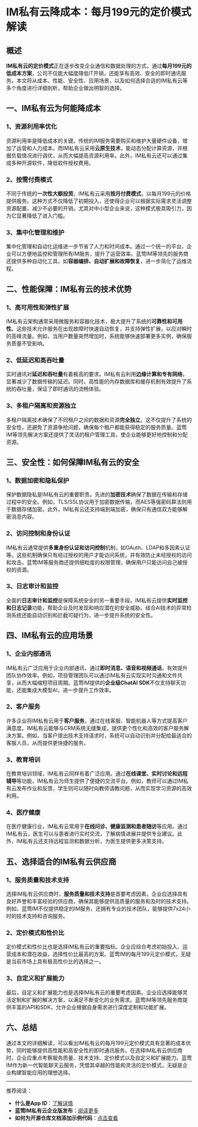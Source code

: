 # IM私有云降成本：每月199元的定价模式解读

## 概述

**IM私有云的定价模式**正在逐步改变企业通信和数据处理的方式。通过**每月199元的低成本方案**，公司不仅能大幅度降低IT开销，还能享有高效、安全的即时通讯服务。本文将从成本、性能、安全性、应用场景，以及如何选择合适的IM私有云等多个角度进行详细剖析，帮助企业做出明智的选择。

## 一、IM私有云为何能降成本

### 1、资源利用率优化

资源利用率是降低成本的关键。传统的IM服务需要购买和维护大量硬件设备，增加了运营和人力成本。而IM私有云采用**云原生技术**，能动态分配计算资源，并根据负载情况进行调优，从而大幅提高资源利用率。此外，IM私有云还可以通过集成多种开源软件，降低软件授权费用。

### 2、按需付费模式

不同于传统的**一次性大额投资**，IM私有云采用**按月付费模式**，以每月199元的价格提供服务。这种方式不仅降低了初期投入，还使得企业可以根据实际需求灵活调整资源配置，减少不必要的开销。尤其对中小型企业来说，这种模式极具吸引力，因为它显著降低了进入门槛。

### 3、集中化管理和维护

集中化管理和自动化运维进一步节省了人力和时间成本。通过一个统一的平台，企业可以方便地监控和管理所有IM服务，提升了运营效率。蓝莺IM等领先的服务商还提供多种自动化工具，如**容器编排、自动扩展和故障恢复**，进一步简化了运维流程。

## 二、性能保障：IM私有云的技术优势

### 1、高可用性和弹性扩展

IM私有云架构通常采用微服务和容器化技术，极大提升了系统的**可靠性和可用性**。这些技术允许服务在出现故障时快速自动恢复，并支持弹性扩展，以应对瞬时的高峰流量。例如，当用户数量突然增加时，系统能够快速部署更多实例，确保服务质量不受影响。

### 2、低延迟和高吞吐量

实时通讯对**延迟和吞吐量**有着极高的要求。IM私有云利用**边缘计算和专有网络**，显著减少了数据传输的延迟。同时，高性能的内存数据库和缓存机制有效提升了系统的吞吐量，保证了即时通讯的流畅体验。

### 3、多租户隔离和资源独立

多租户隔离技术确保了不同租户之间的数据和资源**完全独立**。这不仅提升了系统的安全性，还避免了资源争抢问题，确保每个租户都能获得稳定的服务质量。蓝莺IM等领先解决方案还提供了灵活的租户管理工具，使企业能够更好地控制和分配资源。

## 三、安全性：如何保障IM私有云的安全

### 1、数据加密和隐私保护

保护数据隐私是IM私有云的重要职责。先进的**加密技术**确保了数据在传输和存储过程中的安全。例如，TLS/SSL协议用于加密数据传输，而AES等强密码算法则用于数据存储加密。此外，IM私有云还支持端到端加密，确保只有通信双方能够解密消息内容。

### 2、访问控制和身份认证

IM私有云通常提供**多重身份认证和访问控制**机制，如OAuth、LDAP和多因素认证等。这些机制确保只有经过授权的用户才能访问系统，并有效防止未经授权的访问和攻击。蓝莺IM等服务商还提供细粒度的权限管理，确保用户只能访问自己被授权的资源。

### 3、日志审计和监控

全面的**日志审计和监控**是保障系统安全的另一重要手段。IM私有云提供**实时监控和日志记录**功能，帮助企业及时发现和响应潜在的安全威胁。结合AI技术的异常检测系统还能自动识别和拦截可疑行为，进一步提升系统的安全性。

## 四、IM私有云的应用场景

### 1、企业内部通讯

IM私有云广泛应用于企业内部通讯，通过**即时消息、语音和视频通话**，有效提升团队协作效率。例如，项目管理团队可以通过IM私有云实现实时沟通和文件共享，从而大幅缩短项目周期。蓝莺IM提供的**企业级ChatAI SDK**不仅支持聊天功能，还能集成大模型AI，进一步提升工作效率。

### 2、客户服务

许多企业将IM私有云用于**客户服务**，通过在线客服、智能机器人等方式提高客户满意度。IM私有云能够与CRM系统无缝集成，提供更个性化和高效的客户服务解决方案。例如，当客户提出技术支持请求时，系统可以自动识别并分配给最适合的客服人员，从而提供更快捷的服务。

### 3、教育培训

在教育培训领域，IM私有云同样有着广泛应用。通过**在线课堂、实时讨论和远程辅导**等功能，IM私有云为师生提供了便捷的交流平台。例如，教师可以通过IM私有云发布作业和反馈，学生则可以随时向教师请教问题，从而实现学习资源的高效利用。

### 4、医疗健康

在医疗健康行业，IM私有云常用于**在线问诊、健康监测和患者随访**等应用。通过IM私有云，医生可以与患者进行实时交流，了解病情进展并提供专业建议。此外，IM私有云还支持远程监测和数据分析，为医生提供更多决策支持。

## 五、选择适合的IM私有云供应商

### 1、服务质量和技术支持

选择IM私有云供应商时，**服务质量和技术支持**是首要考虑因素。企业应选择具有良好声誉和丰富经验的供应商，确保其能够提供高质量的服务和及时的技术支持。例如，蓝莺IM不仅提供稳定的IM服务，还拥有专业的技术团队，能够提供7x24小时的技术支持和咨询服务。

### 2、定价模式和性价比

定价模式和性价比也是选择IM私有云的重要指标。企业应综合考虑初始投入、运营成本和潜在收益，选择性价比最高的方案。蓝莺IM的每月199元定价模式，无疑是当前市场上具有极高性价比的选择之一。

### 3、自定义和扩展能力

最后，自定义和扩展能力也是选择IM私有云的重要考虑因素。企业应选择能够灵活定制和扩展的解决方案，以满足不断变化的业务需求。蓝莺IM等领先服务商提供丰富的API和SDK，允许企业根据自身需求进行深度定制和功能扩展。

## 六、总结

通过本文的详细解读，可以看出IM私有云的每月199元定价模式具有显著的成本优势，同时能够提供高性能和高安全性的即时通讯服务。在选择IM私有云供应商时，企业应重点考察服务质量、技术支持、定价模式以及自定义和扩展能力。蓝莺IM作为新一代智能聊天云服务，凭借其卓越的性能和灵活的定价模式，无疑是企业构建智能应用的理想选择。

---

推荐阅读：

- **什么是App ID**：[了解详情](https://example.com/faq/what-is-app-id.html)
- **蓝莺IM私有云企业版发布**：[阅读更多](https://example.com/articles/product-and-technologies/lanying-im-private-cloud-enterprise-edition-published-and-kylin-os-neocertify.html)
- **如何为开源仓库文档添加示例代码**：[点击查看](https://example.com/articles/product-and-technologies/how-to-add-code-snippets-to-gitbook-documents-for-open-source-projects.html)